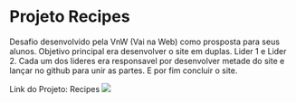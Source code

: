 # Projeto Recipes
Desafio desenvolvido pela VnW (Vai na Web) como prosposta para seus alunos. Objetivo principal era desenvolver o site em duplas. Lider 1 e Lider 2. 
Cada um dos lideres era responsavel por desenvolver metade do site e lançar no github para unir as partes. E por fim concluir o site.

Link do Projeto: Recipes <a href="https://recipesshow.netlify.app/">
<img src="https://lh3.googleusercontent.com/pw/AL9nZEVT1K2M6BadeNAZqiUrlJBLDgpy7H-oSsOXnVfeLI3oGa3LxnaPo09JyuNJXNU_ls7vRIH7q50MSGAGZAvPT1Ey9Qfj8-1iD10gv3ARLfsQ_ij0BClDWoei_7EW12deiBaqXSARg_pxP7onSynnKDXQ=w1896-h884-no?authuser=0"/>
